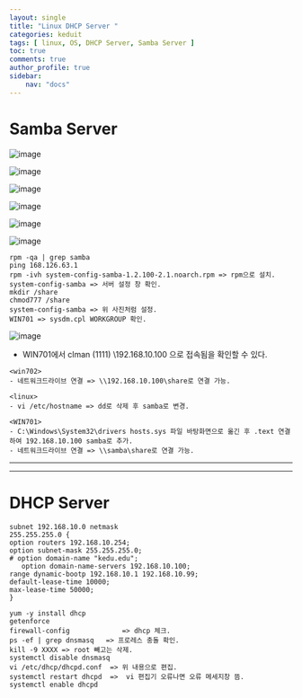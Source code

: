 ```yaml
---
layout: single
title: "Linux DHCP Server "
categories: keduit
tags: [ linux, OS, DHCP Server, Samba Server ]
toc: true 
comments: true
author_profile: true
sidebar:
    nav: "docs"
---
```


# Samba Server

![image](https://user-images.githubusercontent.com/128279031/230845159-9bcedbd0-173a-489f-aa30-deda03b55c58.png)

![image](https://user-images.githubusercontent.com/128279031/230845243-0af08496-2359-473c-af03-e7ac641e7658.png)

![image](https://user-images.githubusercontent.com/128279031/230845320-7c13841a-bfd2-4f01-b5c2-7aaa7ee56ef5.png)

![image](https://user-images.githubusercontent.com/128279031/230876650-5b4114a8-5455-460d-ad1f-b895defa764e.png)

![image](https://user-images.githubusercontent.com/128279031/230845463-4c049114-c6d8-48a7-8a1f-52fe228a71e6.png)

![image](https://user-images.githubusercontent.com/128279031/230845509-f3064a4a-34a0-4154-895b-dd1c2342a5e1.png)


```
rpm -qa | grep samba 
ping 168.126.63.1
rpm -ivh system-config-samba-1.2.100-2.1.noarch.rpm => rpm으로 설치.
system-config-samba => 서버 설정 창 확인.
mkdir /share
chmod777 /share
system-config-samba => 위 사진처럼 설정.
WIN701 => sysdm.cpl WORKGROUP 확인.
```

![image](https://user-images.githubusercontent.com/128279031/230845580-4805da32-3614-4349-871a-9cced81bf04f.png)

* WIN701에서 clman (1111) \\192.168.10.100 으로 접속됨을 확인할 수 있다.

```
<win702>
- 네트워크드라이브 연결 => \\192.168.10.100\share로 연결 가능.
```

```
<linux>
- vi /etc/hostname => dd로 삭제 후 samba로 변경.

<WIN701>
- C:\Windows\System32\drivers hosts.sys 파일 바탕화면으로 옮긴 후 .text 연결하여 192.168.10.100 samba로 추가.
- 네트워크드라이브 연결 => \\samba\share로 연결 가능.
```

---

---

# DHCP Server

```
subnet 192.168.10.0 netmask
255.255.255.0 {
option routers 192.168.10.254;
option subnet-mask 255.255.255.0;
# option domain-name "kedu.edu";
   option domain-name-servers 192.168.10.100;
range dynamic-bootp 192.168.10.1 192.168.10.99;
default-lease-time 10000;
max-lease-time 50000;
}
```


```
yum -y install dhcp
getenforce
firewall-config             => dhcp 체크.
ps -ef | grep dnsmasq   => 프로레스 충돌 확인.
kill -9 XXXX => root 빼고는 삭제.
systemctl disable dnsmasq
vi /etc/dhcp/dhcpd.conf  => 위 내용으로 편집.
systemctl restart dhcpd  =>  vi 편집기 오류나면 오류 메세지창 뜸.
systemctl enable dhcpd
```

